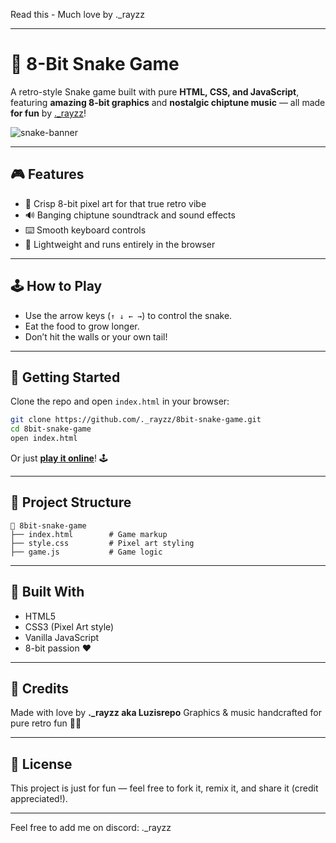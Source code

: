 Read this - Much love by ._rayzz

---

# 🐍 8-Bit Snake Game

A retro-style Snake game built with pure **HTML, CSS, and JavaScript**, featuring **amazing 8-bit graphics** and **nostalgic chiptune music** — all made **for fun** by [.\_rayzz](https://github.com/._rayzz)!

![snake-banner](https://cdn.discordapp.com/attachments/1338127333504323764/1395066522006720522/0A50FB79-38DB-4917-A667-8A55431B06ED.png?ex=68791871&is=6877c6f1&hm=64023bd1c6f69e2e33ad735f558d0f3b1ae9940a15e28282d477cdef81bd7229&) 

---

## 🎮 Features

* 🎨 Crisp 8-bit pixel art for that true retro vibe
* 🔊 Banging chiptune soundtrack and sound effects
* ⌨️ Smooth keyboard controls
* 💾 Lightweight and runs entirely in the browser
  
---

## 🕹️ How to Play

* Use the arrow keys (`↑ ↓ ← →`) to control the snake.
* Eat the food to grow longer.
* Don’t hit the walls or your own tail!

---

## 🚀 Getting Started

Clone the repo and open `index.html` in your browser:

```bash
git clone https://github.com/._rayzz/8bit-snake-game.git
cd 8bit-snake-game
open index.html
```

Or just [**play it online**](https://snak-theta.vercel.app)! 🕹️

---

## 📁 Project Structure

```
📁 8bit-snake-game
├── index.html        # Game markup
├── style.css         # Pixel art styling
├── game.js           # Game logic

```

---

## 🔧 Built With

* HTML5
* CSS3 (Pixel Art style)
* Vanilla JavaScript
* 8-bit passion ❤️

---

## 📢 Credits

Made with love by **.\_rayzz aka Luzisrepo**
Graphics & music handcrafted for pure retro fun 🎨🎶

---

## 📜 License

This project is just for fun — feel free to fork it, remix it, and share it (credit appreciated!).

---

Feel free to add me on discord: ._rayzz
